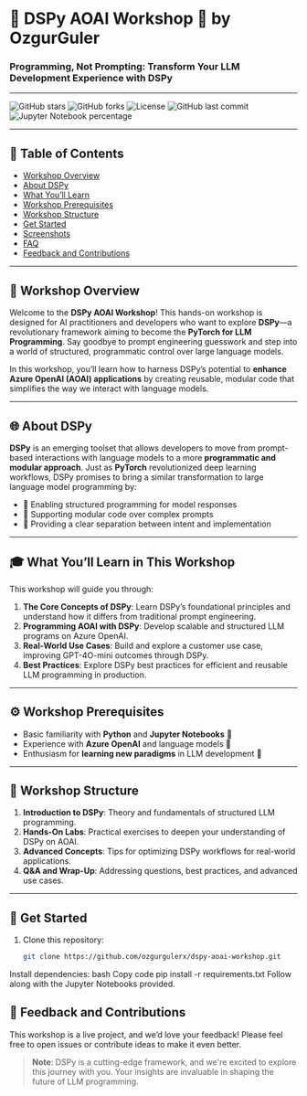 





# 🧠 DSPy AOAI Workshop 🚀 by OzgurGuler
### Programming, Not Prompting: Transform Your LLM Development Experience with DSPy

---

![GitHub stars](https://img.shields.io/github/stars/ozgurgulerx/dspy-aoai-workshop)
![GitHub forks](https://img.shields.io/github/forks/ozgurgulerx/dspy-aoai-workshop)
![License](https://img.shields.io/github/license/ozgurgulerx/dspy-aoai-workshop)
![GitHub last commit](https://img.shields.io/github/last-commit/ozgurgulerx/dspy-aoai-workshop)
![Jupyter Notebook percentage](https://img.shields.io/github/languages/top/ozgurgulerx/dspy-aoai-workshop?label=jupyter%20notebook)

---
## 📑 Table of Contents
- [Workshop Overview](#workshop-overview)
- [About DSPy](#about-dspy)
- [What You’ll Learn](#what-youll-learn-in-this-workshop)
- [Workshop Prerequisites](#workshop-prerequisites)
- [Workshop Structure](#workshop-structure)
- [Get Started](#get-started)
- [Screenshots](#screenshots)
- [FAQ](#frequently-asked-questions)
- [Feedback and Contributions](#feedback-and-contributions)
---

## 🎯 **Workshop Overview**

Welcome to the **DSPy AOAI Workshop**! This hands-on workshop is designed for AI practitioners and developers who want to explore **DSPy**—a revolutionary framework aiming to become the **PyTorch for LLM Programming**. Say goodbye to prompt engineering guesswork and step into a world of structured, programmatic control over large language models.

In this workshop, you’ll learn how to harness DSPy’s potential to **enhance Azure OpenAI (AOAI) applications** by creating reusable, modular code that simplifies the way we interact with language models.

---

## 🌐 **About DSPy**

**DSPy** is an emerging toolset that allows developers to move from prompt-based interactions with language models to a more **programmatic and modular approach**. Just as **PyTorch** revolutionized deep learning workflows, DSPy promises to bring a similar transformation to large language model programming by:
- 📏 Enabling structured programming for model responses
- 🧩 Supporting modular code over complex prompts
- 🎯 Providing a clear separation between intent and implementation

---

## 🎓 **What You’ll Learn in This Workshop**

This workshop will guide you through:
1. **The Core Concepts of DSPy**: Learn DSPy’s foundational principles and understand how it differs from traditional prompt engineering.
2. **Programming AOAI with DSPy**: Develop scalable and structured LLM programs on Azure OpenAI.
3. **Real-World Use Cases**: Build and explore a customer use case, improving GPT-4O-mini outcomes through DSPy.
4. **Best Practices**: Explore DSPy best practices for efficient and reusable LLM programming in production.

---

## ⚙️ **Workshop Prerequisites**

- Basic familiarity with **Python** and **Jupyter Notebooks** 🐍
- Experience with **Azure OpenAI** and language models 🧠
- Enthusiasm for **learning new paradigms** in LLM development 🚀

---

## 📜 **Workshop Structure**

1. **Introduction to DSPy**: Theory and fundamentals of structured LLM programming.
2. **Hands-On Labs**: Practical exercises to deepen your understanding of DSPy on AOAI.
3. **Advanced Concepts**: Tips for optimizing DSPy workflows for real-world applications.
4. **Q&A and Wrap-Up**: Addressing questions, best practices, and advanced use cases.

---

## 🚀 **Get Started**

1. Clone this repository:
   ```bash
   git clone https://github.com/ozgurgulerx/dspy-aoai-workshop.git
Install dependencies:
bash
Copy code
pip install -r requirements.txt
Follow along with the Jupyter Notebooks provided.

## 📢 **Feedback and Contributions**

This workshop is a live project, and we’d love your feedback! Please feel free to open issues or contribute ideas to make it even better.

> **Note**: DSPy is a cutting-edge framework, and we're excited to explore this journey with you. Your insights are invaluable in shaping the future of LLM programming.

